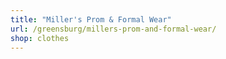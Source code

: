 ```yaml
---
title: "Miller's Prom & Formal Wear"
url: /greensburg/millers-prom-and-formal-wear/
shop: clothes
---
```

